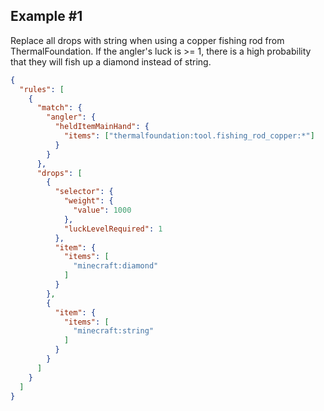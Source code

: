 ## Example #1

Replace all drops with string when using a copper fishing rod from ThermalFoundation. If the angler's luck is >= 1, there is a high probability that they will fish up a diamond instead of string.

```json
{
  "rules": [
    {
      "match": {
        "angler": {
          "heldItemMainHand": {
            "items": ["thermalfoundation:tool.fishing_rod_copper:*"]
          }
        }
      },
      "drops": [
        {
          "selector": {
            "weight": {
              "value": 1000
            },
            "luckLevelRequired": 1
          },
          "item": {
            "items": [
              "minecraft:diamond"
            ]
          }
        },
        {
          "item": {
            "items": [
              "minecraft:string"
            ]
          }
        }
      ]
    }
  ]
}
```